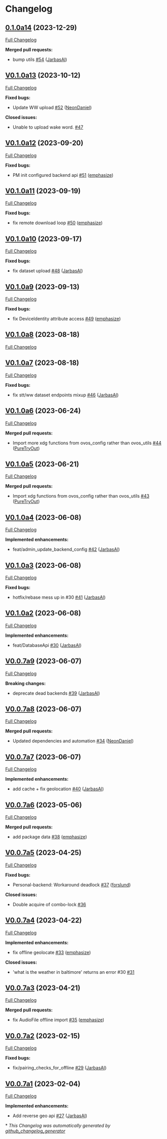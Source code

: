 # Changelog

## [0.1.0a14](https://github.com/OpenVoiceOS/ovos-backend-client/tree/0.1.0a14) (2023-12-29)

[Full Changelog](https://github.com/OpenVoiceOS/ovos-backend-client/compare/V0.1.0a13...0.1.0a14)

**Merged pull requests:**

- bump utils [\#54](https://github.com/OpenVoiceOS/ovos-backend-client/pull/54) ([JarbasAl](https://github.com/JarbasAl))

## [V0.1.0a13](https://github.com/OpenVoiceOS/ovos-backend-client/tree/V0.1.0a13) (2023-10-12)

[Full Changelog](https://github.com/OpenVoiceOS/ovos-backend-client/compare/V0.1.0a12...V0.1.0a13)

**Fixed bugs:**

- Update WW upload [\#52](https://github.com/OpenVoiceOS/ovos-backend-client/pull/52) ([NeonDaniel](https://github.com/NeonDaniel))

**Closed issues:**

- Unable to upload wake word. [\#47](https://github.com/OpenVoiceOS/ovos-backend-client/issues/47)

## [V0.1.0a12](https://github.com/OpenVoiceOS/ovos-backend-client/tree/V0.1.0a12) (2023-09-20)

[Full Changelog](https://github.com/OpenVoiceOS/ovos-backend-client/compare/V0.1.0a11...V0.1.0a12)

**Fixed bugs:**

- PM init configured backend api [\#51](https://github.com/OpenVoiceOS/ovos-backend-client/pull/51) ([emphasize](https://github.com/emphasize))

## [V0.1.0a11](https://github.com/OpenVoiceOS/ovos-backend-client/tree/V0.1.0a11) (2023-09-19)

[Full Changelog](https://github.com/OpenVoiceOS/ovos-backend-client/compare/V0.1.0a10...V0.1.0a11)

**Fixed bugs:**

- fix remote download loop [\#50](https://github.com/OpenVoiceOS/ovos-backend-client/pull/50) ([emphasize](https://github.com/emphasize))

## [V0.1.0a10](https://github.com/OpenVoiceOS/ovos-backend-client/tree/V0.1.0a10) (2023-09-17)

[Full Changelog](https://github.com/OpenVoiceOS/ovos-backend-client/compare/V0.1.0a9...V0.1.0a10)

**Fixed bugs:**

- fix dataset upload [\#48](https://github.com/OpenVoiceOS/ovos-backend-client/pull/48) ([JarbasAl](https://github.com/JarbasAl))

## [V0.1.0a9](https://github.com/OpenVoiceOS/ovos-backend-client/tree/V0.1.0a9) (2023-09-13)

[Full Changelog](https://github.com/OpenVoiceOS/ovos-backend-client/compare/V0.1.0a8...V0.1.0a9)

**Fixed bugs:**

- fix DeviceIdentity attribute access [\#49](https://github.com/OpenVoiceOS/ovos-backend-client/pull/49) ([emphasize](https://github.com/emphasize))

## [V0.1.0a8](https://github.com/OpenVoiceOS/ovos-backend-client/tree/V0.1.0a8) (2023-08-18)

[Full Changelog](https://github.com/OpenVoiceOS/ovos-backend-client/compare/V0.1.0a7...V0.1.0a8)

## [V0.1.0a7](https://github.com/OpenVoiceOS/ovos-backend-client/tree/V0.1.0a7) (2023-08-18)

[Full Changelog](https://github.com/OpenVoiceOS/ovos-backend-client/compare/V0.1.0a6...V0.1.0a7)

**Fixed bugs:**

- fix stt/ww dataset endpoints mixup [\#46](https://github.com/OpenVoiceOS/ovos-backend-client/pull/46) ([JarbasAl](https://github.com/JarbasAl))

## [V0.1.0a6](https://github.com/OpenVoiceOS/ovos-backend-client/tree/V0.1.0a6) (2023-06-24)

[Full Changelog](https://github.com/OpenVoiceOS/ovos-backend-client/compare/V0.1.0a5...V0.1.0a6)

**Merged pull requests:**

- Import more xdg functions from ovos\_config rather than ovos\_utils [\#44](https://github.com/OpenVoiceOS/ovos-backend-client/pull/44) ([PureTryOut](https://github.com/PureTryOut))

## [V0.1.0a5](https://github.com/OpenVoiceOS/ovos-backend-client/tree/V0.1.0a5) (2023-06-21)

[Full Changelog](https://github.com/OpenVoiceOS/ovos-backend-client/compare/V0.1.0a4...V0.1.0a5)

**Merged pull requests:**

- Import xdg functions from ovos\_config rather than ovos\_utils [\#43](https://github.com/OpenVoiceOS/ovos-backend-client/pull/43) ([PureTryOut](https://github.com/PureTryOut))

## [V0.1.0a4](https://github.com/OpenVoiceOS/ovos-backend-client/tree/V0.1.0a4) (2023-06-08)

[Full Changelog](https://github.com/OpenVoiceOS/ovos-backend-client/compare/V0.1.0a3...V0.1.0a4)

**Implemented enhancements:**

- feat/admin\_update\_backend\_config [\#42](https://github.com/OpenVoiceOS/ovos-backend-client/pull/42) ([JarbasAl](https://github.com/JarbasAl))

## [V0.1.0a3](https://github.com/OpenVoiceOS/ovos-backend-client/tree/V0.1.0a3) (2023-06-08)

[Full Changelog](https://github.com/OpenVoiceOS/ovos-backend-client/compare/V0.1.0a2...V0.1.0a3)

**Fixed bugs:**

- hotfix/rebase mess up in \#30 [\#41](https://github.com/OpenVoiceOS/ovos-backend-client/pull/41) ([JarbasAl](https://github.com/JarbasAl))

## [V0.1.0a2](https://github.com/OpenVoiceOS/ovos-backend-client/tree/V0.1.0a2) (2023-06-08)

[Full Changelog](https://github.com/OpenVoiceOS/ovos-backend-client/compare/V0.0.7a9...V0.1.0a2)

**Implemented enhancements:**

- feat/DatabaseApi [\#30](https://github.com/OpenVoiceOS/ovos-backend-client/pull/30) ([JarbasAl](https://github.com/JarbasAl))

## [V0.0.7a9](https://github.com/OpenVoiceOS/ovos-backend-client/tree/V0.0.7a9) (2023-06-07)

[Full Changelog](https://github.com/OpenVoiceOS/ovos-backend-client/compare/V0.0.7a8...V0.0.7a9)

**Breaking changes:**

- deprecate dead backends [\#39](https://github.com/OpenVoiceOS/ovos-backend-client/pull/39) ([JarbasAl](https://github.com/JarbasAl))

## [V0.0.7a8](https://github.com/OpenVoiceOS/ovos-backend-client/tree/V0.0.7a8) (2023-06-07)

[Full Changelog](https://github.com/OpenVoiceOS/ovos-backend-client/compare/V0.0.7a7...V0.0.7a8)

**Merged pull requests:**

- Updated dependencies and automation [\#34](https://github.com/OpenVoiceOS/ovos-backend-client/pull/34) ([NeonDaniel](https://github.com/NeonDaniel))

## [V0.0.7a7](https://github.com/OpenVoiceOS/ovos-backend-client/tree/V0.0.7a7) (2023-06-07)

[Full Changelog](https://github.com/OpenVoiceOS/ovos-backend-client/compare/V0.0.7a6...V0.0.7a7)

**Implemented enhancements:**

- add cache + fix geolocation [\#40](https://github.com/OpenVoiceOS/ovos-backend-client/pull/40) ([JarbasAl](https://github.com/JarbasAl))

## [V0.0.7a6](https://github.com/OpenVoiceOS/ovos-backend-client/tree/V0.0.7a6) (2023-05-06)

[Full Changelog](https://github.com/OpenVoiceOS/ovos-backend-client/compare/V0.0.7a5...V0.0.7a6)

**Merged pull requests:**

- add package data [\#38](https://github.com/OpenVoiceOS/ovos-backend-client/pull/38) ([emphasize](https://github.com/emphasize))

## [V0.0.7a5](https://github.com/OpenVoiceOS/ovos-backend-client/tree/V0.0.7a5) (2023-04-25)

[Full Changelog](https://github.com/OpenVoiceOS/ovos-backend-client/compare/V0.0.7a4...V0.0.7a5)

**Fixed bugs:**

- Personal-backend: Workaround deadlock [\#37](https://github.com/OpenVoiceOS/ovos-backend-client/pull/37) ([forslund](https://github.com/forslund))

**Closed issues:**

- Double acquire of combo-lock [\#36](https://github.com/OpenVoiceOS/ovos-backend-client/issues/36)

## [V0.0.7a4](https://github.com/OpenVoiceOS/ovos-backend-client/tree/V0.0.7a4) (2023-04-22)

[Full Changelog](https://github.com/OpenVoiceOS/ovos-backend-client/compare/V0.0.7a3...V0.0.7a4)

**Implemented enhancements:**

- fix offline geolocate [\#33](https://github.com/OpenVoiceOS/ovos-backend-client/pull/33) ([emphasize](https://github.com/emphasize))

**Closed issues:**

- 'what is the weather in baltimore' returns an error \#30 [\#31](https://github.com/OpenVoiceOS/ovos-backend-client/issues/31)

## [V0.0.7a3](https://github.com/OpenVoiceOS/ovos-backend-client/tree/V0.0.7a3) (2023-04-21)

[Full Changelog](https://github.com/OpenVoiceOS/ovos-backend-client/compare/V0.0.7a2...V0.0.7a3)

**Merged pull requests:**

- fix AudioFile offline import [\#35](https://github.com/OpenVoiceOS/ovos-backend-client/pull/35) ([emphasize](https://github.com/emphasize))

## [V0.0.7a2](https://github.com/OpenVoiceOS/ovos-backend-client/tree/V0.0.7a2) (2023-02-15)

[Full Changelog](https://github.com/OpenVoiceOS/ovos-backend-client/compare/V0.0.7a1...V0.0.7a2)

**Fixed bugs:**

- fix/pairing\_checks\_for\_offline [\#29](https://github.com/OpenVoiceOS/ovos-backend-client/pull/29) ([JarbasAl](https://github.com/JarbasAl))

## [V0.0.7a1](https://github.com/OpenVoiceOS/ovos-backend-client/tree/V0.0.7a1) (2023-02-04)

[Full Changelog](https://github.com/OpenVoiceOS/ovos-backend-client/compare/V0.0.6...V0.0.7a1)

**Implemented enhancements:**

- Add reverse geo api [\#27](https://github.com/OpenVoiceOS/ovos-backend-client/pull/27) ([JarbasAl](https://github.com/JarbasAl))



\* *This Changelog was automatically generated by [github_changelog_generator](https://github.com/github-changelog-generator/github-changelog-generator)*
